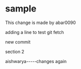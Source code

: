 # sample


This change is made by abar0090

adding a line to test git fetch

new commit

section 2

aishwarya-----changes again